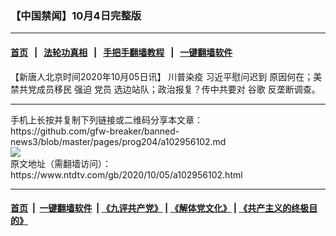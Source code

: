 ### 【中国禁闻】10月4日完整版
------------------------

#### [首页](https://github.com/gfw-breaker/banned-news3/blob/master/README.md) &nbsp;&nbsp;|&nbsp;&nbsp; [法轮功真相](https://github.com/begood0513/basic/blob/master/README.md)  &nbsp;&nbsp;|&nbsp;&nbsp; [手把手翻墙教程](https://github.com/gfw-breaker/guides/wiki)  &nbsp;&nbsp;|&nbsp;&nbsp; [一键翻墙软件](https://github.com/gfw-breaker/nogfw/blob/master/README.md)  



<div><div class="post_content" itemprop="articleBody">
 <p>
  【新唐人北京时间2020年10月05日讯】
  <ok href="https://www.ntdtv.com/gb/川普染疫.htm">
   川普染疫
  </ok>
  习近平慰问迟到 原因何在；美禁共党成员移民 强迫
  <ok href="https://www.ntdtv.com/gb/党员.htm">
   党员
  </ok>
  选边站队；政治报复？传中共要对
  <ok href="https://www.ntdtv.com/gb/谷歌.htm">
   谷歌
  </ok>
  反垄断调查。
 </p>
 <div class="single_ad">
 </div>
</div>
</div>
<hr/>
手机上长按并复制下列链接或二维码分享本文章：<br/>
https://github.com/gfw-breaker/banned-news3/blob/master/pages/prog204/a102956102.md <br/>
<a href='https://github.com/gfw-breaker/banned-news3/blob/master/pages/prog204/a102956102.md'><img src='https://github.com/gfw-breaker/banned-news3/blob/master/pages/prog204/a102956102.md.png'/></a> <br/>
原文地址（需翻墙访问）：https://www.ntdtv.com/gb/2020/10/05/a102956102.html


------------------------
#### [首页](https://github.com/gfw-breaker/banned-news3/blob/master/README.md) &nbsp;|&nbsp; [一键翻墙软件](https://github.com/gfw-breaker/nogfw/blob/master/README.md) &nbsp;| [《九评共产党》](https://github.com/gfw-breaker/9ping.md/blob/master/README.md#九评之一评共产党是什么) | [《解体党文化》](https://github.com/gfw-breaker/jtdwh.md/blob/master/README.md) | [《共产主义的终极目的》](https://github.com/gfw-breaker/gczydzjmd.md/blob/master/README.md)


<img src='http://gfw-breaker.win/banned-news3/pages/prog204/a102956102.md' width='0px' height='0px'/>